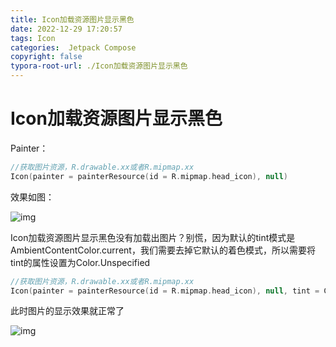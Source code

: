 ```yaml
---
title: Icon加载资源图片显示黑色
date: 2022-12-29 17:20:57
tags: Icon
categories:  Jetpack Compose
copyright: false
typora-root-url: ./Icon加载资源图片显示黑色
---
```


# Icon加载资源图片显示黑色

Painter：

```kotlin
//获取图片资源，R.drawable.xx或者R.mipmap.xx
Icon(painter = painterResource(id = R.mipmap.head_icon), null)
```

效果如图：

![img](548a85e3dc764c498a948f83680ca471.png)

Icon加载资源图片显示黑色没有加载出图片？别慌，因为默认的tint模式是AmbientContentColor.current，我们需要去掉它默认的着色模式，所以需要将tint的属性设置为Color.Unspecified

```kotlin
//获取图片资源，R.drawable.xx或者R.mipmap.xx
Icon(painter = painterResource(id = R.mipmap.head_icon), null, tint = Color.Unspecified)
```

此时图片的显示效果就正常了

![img](b801a3f852ce44f49c2d1deb3be1383f.png)

